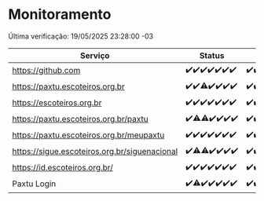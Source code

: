 # Monitoramento

Última verificação: 19/05/2025 23:28:00 -03

|Serviço|Status|Últimas 24h|
|---|---|---|
|https://github.com|<span title="2025-05-13: OK=23">✔️</span><span title="2025-05-14: OK=23">✔️</span><span title="2025-05-15: OK=23">✔️</span><span title="2025-05-16: OK=23">✔️</span><span title="2025-05-17: OK=23">✔️</span><span title="2025-05-18: OK=23">✔️</span><span title="2025-05-19: OK=1">✔️</span>|<span title="18/05/2025 23:41:00 -03 : 200">✔️</span><span title="19/05/2025 00:40:00 -03 : 200">✔️</span><span title="19/05/2025 01:18:00 -03 : 200">✔️</span><span title="19/05/2025 02:10:00 -03 : 200">✔️</span><span title="19/05/2025 03:14:00 -03 : 200">✔️</span><span title="19/05/2025 04:10:00 -03 : 200">✔️</span><span title="19/05/2025 05:15:00 -03 : 200">✔️</span><span title="19/05/2025 06:11:00 -03 : 200">✔️</span><span title="19/05/2025 07:10:00 -03 : 200">✔️</span><span title="19/05/2025 08:08:00 -03 : 200">✔️</span><span title="19/05/2025 09:18:00 -03 : 200">✔️</span><span title="19/05/2025 10:24:00 -03 : 200">✔️</span><span title="19/05/2025 11:09:00 -03 : 200">✔️</span><span title="19/05/2025 12:10:00 -03 : 200">✔️</span><span title="19/05/2025 13:11:00 -03 : 200">✔️</span><span title="19/05/2025 14:08:00 -03 : 200">✔️</span><span title="19/05/2025 15:13:00 -03 : 200">✔️</span><span title="19/05/2025 16:07:00 -03 : 200">✔️</span><span title="19/05/2025 17:10:00 -03 : 200">✔️</span><span title="19/05/2025 18:08:00 -03 : 200">✔️</span><span title="19/05/2025 19:09:00 -03 : 200">✔️</span><span title="19/05/2025 20:09:00 -03 : 200">✔️</span><span title="19/05/2025 21:49:00 -03 : 200">✔️</span><span title="19/05/2025 23:28:00 -03 : 200">✔️</span>|
|https://paxtu.escoteiros.org.br|<span title="2025-05-13: OK=23">✔️</span><span title="2025-05-14: OK=23">✔️</span><span title="2025-05-15: OK=22, Falhas=1">⚠️</span><span title="2025-05-16: OK=23">✔️</span><span title="2025-05-17: OK=23">✔️</span><span title="2025-05-18: OK=23">✔️</span><span title="2025-05-19: OK=1">✔️</span>|<span title="18/05/2025 23:41:00 -03 : 200">✔️</span><span title="19/05/2025 00:40:00 -03 : 200">✔️</span><span title="19/05/2025 01:18:00 -03 : 200">✔️</span><span title="19/05/2025 02:10:00 -03 : 200">✔️</span><span title="19/05/2025 03:14:00 -03 : 200">✔️</span><span title="19/05/2025 04:10:00 -03 : 200">✔️</span><span title="19/05/2025 05:15:00 -03 : 200">✔️</span><span title="19/05/2025 06:11:00 -03 : 200">✔️</span><span title="19/05/2025 07:10:00 -03 : 200">✔️</span><span title="19/05/2025 08:08:00 -03 : 200">✔️</span><span title="19/05/2025 09:18:00 -03 : 200">✔️</span><span title="19/05/2025 10:24:00 -03 : 200">✔️</span><span title="19/05/2025 11:09:00 -03 : 200">✔️</span><span title="19/05/2025 12:10:00 -03 : 200">✔️</span><span title="19/05/2025 13:11:00 -03 : 200">✔️</span><span title="19/05/2025 14:08:00 -03 : 200">✔️</span><span title="19/05/2025 15:13:00 -03 : 200">✔️</span><span title="19/05/2025 16:07:00 -03 : 200">✔️</span><span title="19/05/2025 17:10:00 -03 : 200">✔️</span><span title="19/05/2025 18:08:00 -03 : 200">✔️</span><span title="19/05/2025 19:09:00 -03 : 200">✔️</span><span title="19/05/2025 20:09:00 -03 : 200">✔️</span><span title="19/05/2025 21:49:00 -03 : 200">✔️</span><span title="19/05/2025 23:28:00 -03 : 200">✔️</span>|
|https://escoteiros.org.br|<span title="2025-05-13: OK=23">✔️</span><span title="2025-05-14: OK=23">✔️</span><span title="2025-05-15: OK=23">✔️</span><span title="2025-05-16: OK=23">✔️</span><span title="2025-05-17: OK=23">✔️</span><span title="2025-05-18: OK=23">✔️</span><span title="2025-05-19: OK=1">✔️</span>|<span title="18/05/2025 23:41:00 -03 : 200">✔️</span><span title="19/05/2025 00:41:00 -03 : 200">✔️</span><span title="19/05/2025 01:18:00 -03 : 200">✔️</span><span title="19/05/2025 02:10:00 -03 : 200">✔️</span><span title="19/05/2025 03:14:00 -03 : 200">✔️</span><span title="19/05/2025 04:10:00 -03 : 200">✔️</span><span title="19/05/2025 05:15:00 -03 : 200">✔️</span><span title="19/05/2025 06:11:00 -03 : 200">✔️</span><span title="19/05/2025 07:10:00 -03 : 200">✔️</span><span title="19/05/2025 08:08:00 -03 : 200">✔️</span><span title="19/05/2025 09:18:00 -03 : 200">✔️</span><span title="19/05/2025 10:24:00 -03 : 200">✔️</span><span title="19/05/2025 11:09:00 -03 : 200">✔️</span><span title="19/05/2025 12:10:00 -03 : 200">✔️</span><span title="19/05/2025 13:11:00 -03 : 200">✔️</span><span title="19/05/2025 14:08:00 -03 : 200">✔️</span><span title="19/05/2025 15:13:00 -03 : 200">✔️</span><span title="19/05/2025 16:07:00 -03 : 200">✔️</span><span title="19/05/2025 17:10:00 -03 : 200">✔️</span><span title="19/05/2025 18:08:00 -03 : 200">✔️</span><span title="19/05/2025 19:09:00 -03 : 200">✔️</span><span title="19/05/2025 20:09:00 -03 : 200">✔️</span><span title="19/05/2025 21:49:00 -03 : 200">✔️</span><span title="19/05/2025 23:28:00 -03 : 200">✔️</span>|
|https://paxtu.escoteiros.org.br/paxtu|<span title="2025-05-13: OK=23">✔️</span><span title="2025-05-14: OK=22, Falhas=1">⚠️</span><span title="2025-05-15: OK=22, Falhas=1">⚠️</span><span title="2025-05-16: OK=23">✔️</span><span title="2025-05-17: OK=23">✔️</span><span title="2025-05-18: OK=23">✔️</span><span title="2025-05-19: OK=1">✔️</span>|<span title="18/05/2025 23:41:00 -03 : 200">✔️</span><span title="19/05/2025 00:41:00 -03 : 200">✔️</span><span title="19/05/2025 01:18:00 -03 : 200">✔️</span><span title="19/05/2025 02:10:00 -03 : 200">✔️</span><span title="19/05/2025 03:14:00 -03 : 200">✔️</span><span title="19/05/2025 04:10:00 -03 : 200">✔️</span><span title="19/05/2025 05:15:00 -03 : 200">✔️</span><span title="19/05/2025 06:11:00 -03 : 200">✔️</span><span title="19/05/2025 07:10:00 -03 : 200">✔️</span><span title="19/05/2025 08:08:00 -03 : 200">✔️</span><span title="19/05/2025 09:18:00 -03 : 200">✔️</span><span title="19/05/2025 10:25:00 -03 : 200">✔️</span><span title="19/05/2025 11:09:00 -03 : 200">✔️</span><span title="19/05/2025 12:10:00 -03 : 200">✔️</span><span title="19/05/2025 13:11:00 -03 : 200">✔️</span><span title="19/05/2025 14:08:00 -03 : 200">✔️</span><span title="19/05/2025 15:13:00 -03 : 200">✔️</span><span title="19/05/2025 16:07:00 -03 : 200">✔️</span><span title="19/05/2025 17:10:00 -03 : 200">✔️</span><span title="19/05/2025 18:08:00 -03 : 200">✔️</span><span title="19/05/2025 19:09:00 -03 : 200">✔️</span><span title="19/05/2025 20:09:00 -03 : 200">✔️</span><span title="19/05/2025 21:49:00 -03 : 200">✔️</span><span title="19/05/2025 23:28:00 -03 : 200">✔️</span>|
|https://paxtu.escoteiros.org.br/meupaxtu|<span title="2025-05-13: OK=23">✔️</span><span title="2025-05-14: OK=23">✔️</span><span title="2025-05-15: OK=23">✔️</span><span title="2025-05-16: OK=23">✔️</span><span title="2025-05-17: OK=23">✔️</span><span title="2025-05-18: OK=23">✔️</span><span title="2025-05-19: OK=1">✔️</span>|<span title="18/05/2025 23:41:00 -03 : 200">✔️</span><span title="19/05/2025 00:41:00 -03 : 200">✔️</span><span title="19/05/2025 01:18:00 -03 : 200">✔️</span><span title="19/05/2025 02:10:00 -03 : 200">✔️</span><span title="19/05/2025 03:14:00 -03 : 200">✔️</span><span title="19/05/2025 04:10:00 -03 : 200">✔️</span><span title="19/05/2025 05:15:00 -03 : 200">✔️</span><span title="19/05/2025 06:11:00 -03 : 200">✔️</span><span title="19/05/2025 07:10:00 -03 : 200">✔️</span><span title="19/05/2025 08:08:00 -03 : 200">✔️</span><span title="19/05/2025 09:18:00 -03 : 200">✔️</span><span title="19/05/2025 10:25:00 -03 : 200">✔️</span><span title="19/05/2025 11:09:00 -03 : 200">✔️</span><span title="19/05/2025 12:10:00 -03 : 200">✔️</span><span title="19/05/2025 13:11:00 -03 : 200">✔️</span><span title="19/05/2025 14:08:00 -03 : 200">✔️</span><span title="19/05/2025 15:13:00 -03 : 200">✔️</span><span title="19/05/2025 16:07:00 -03 : 200">✔️</span><span title="19/05/2025 17:10:00 -03 : 200">✔️</span><span title="19/05/2025 18:08:00 -03 : 200">✔️</span><span title="19/05/2025 19:09:00 -03 : 200">✔️</span><span title="19/05/2025 20:09:00 -03 : 200">✔️</span><span title="19/05/2025 21:49:00 -03 : 200">✔️</span><span title="19/05/2025 23:28:00 -03 : 200">✔️</span>|
|https://sigue.escoteiros.org.br/siguenacional|<span title="2025-05-13: OK=23">✔️</span><span title="2025-05-14: OK=22, Falhas=1">⚠️</span><span title="2025-05-15: OK=22, Falhas=1">⚠️</span><span title="2025-05-16: OK=23">✔️</span><span title="2025-05-17: OK=23">✔️</span><span title="2025-05-18: OK=23">✔️</span><span title="2025-05-19: OK=1">✔️</span>|<span title="18/05/2025 23:41:00 -03 : 200">✔️</span><span title="19/05/2025 00:41:00 -03 : 200">✔️</span><span title="19/05/2025 01:18:00 -03 : 200">✔️</span><span title="19/05/2025 02:10:00 -03 : 200">✔️</span><span title="19/05/2025 03:14:00 -03 : 200">✔️</span><span title="19/05/2025 04:10:00 -03 : 200">✔️</span><span title="19/05/2025 05:15:00 -03 : 200">✔️</span><span title="19/05/2025 06:11:00 -03 : 200">✔️</span><span title="19/05/2025 07:10:00 -03 : 200">✔️</span><span title="19/05/2025 08:08:00 -03 : 200">✔️</span><span title="19/05/2025 09:18:00 -03 : 200">✔️</span><span title="19/05/2025 10:25:00 -03 : 200">✔️</span><span title="19/05/2025 11:09:00 -03 : 200">✔️</span><span title="19/05/2025 12:10:00 -03 : 200">✔️</span><span title="19/05/2025 13:11:00 -03 : 200">✔️</span><span title="19/05/2025 14:08:00 -03 : 200">✔️</span><span title="19/05/2025 15:13:00 -03 : 200">✔️</span><span title="19/05/2025 16:07:00 -03 : 200">✔️</span><span title="19/05/2025 17:10:00 -03 : 200">✔️</span><span title="19/05/2025 18:08:00 -03 : 200">✔️</span><span title="19/05/2025 19:09:00 -03 : 200">✔️</span><span title="19/05/2025 20:09:00 -03 : 200">✔️</span><span title="19/05/2025 21:49:00 -03 : 200">✔️</span><span title="19/05/2025 23:28:00 -03 : 200">✔️</span>|
|https://id.escoteiros.org.br/|<span title="2025-05-13: OK=23">✔️</span><span title="2025-05-14: OK=23">✔️</span><span title="2025-05-15: OK=23">✔️</span><span title="2025-05-16: OK=23">✔️</span><span title="2025-05-17: OK=23">✔️</span><span title="2025-05-18: OK=23">✔️</span><span title="2025-05-19: OK=1">✔️</span>|<span title="18/05/2025 23:41:00 -03 : 200">✔️</span><span title="19/05/2025 00:41:00 -03 : 200">✔️</span><span title="19/05/2025 01:18:00 -03 : 200">✔️</span><span title="19/05/2025 02:10:00 -03 : 200">✔️</span><span title="19/05/2025 03:14:00 -03 : 200">✔️</span><span title="19/05/2025 04:10:00 -03 : 200">✔️</span><span title="19/05/2025 05:15:00 -03 : 200">✔️</span><span title="19/05/2025 06:11:00 -03 : 200">✔️</span><span title="19/05/2025 07:10:00 -03 : 200">✔️</span><span title="19/05/2025 08:08:00 -03 : 200">✔️</span><span title="19/05/2025 09:18:00 -03 : 200">✔️</span><span title="19/05/2025 10:25:00 -03 : 200">✔️</span><span title="19/05/2025 11:09:00 -03 : 200">✔️</span><span title="19/05/2025 12:10:00 -03 : 200">✔️</span><span title="19/05/2025 13:11:00 -03 : 200">✔️</span><span title="19/05/2025 14:08:00 -03 : 200">✔️</span><span title="19/05/2025 15:13:00 -03 : 200">✔️</span><span title="19/05/2025 16:07:00 -03 : 200">✔️</span><span title="19/05/2025 17:10:00 -03 : 200">✔️</span><span title="19/05/2025 18:08:00 -03 : 200">✔️</span><span title="19/05/2025 19:09:00 -03 : 200">✔️</span><span title="19/05/2025 20:09:00 -03 : 200">✔️</span><span title="19/05/2025 21:49:00 -03 : 200">✔️</span><span title="19/05/2025 23:28:00 -03 : 200">✔️</span>|
|Paxtu Login|<span title="2025-05-13: OK=23">✔️</span><span title="2025-05-14: OK=22, Falhas=1">⚠️</span><span title="2025-05-15: OK=23">✔️</span><span title="2025-05-16: OK=23">✔️</span><span title="2025-05-17: OK=23">✔️</span><span title="2025-05-18: OK=23">✔️</span><span title="2025-05-19: OK=1">✔️</span>|<span title="18/05/2025 23:41:00 -03 : 200">✔️</span><span title="19/05/2025 00:41:00 -03 : 200">✔️</span><span title="19/05/2025 01:18:00 -03 : 200">✔️</span><span title="19/05/2025 02:10:00 -03 : 200">✔️</span><span title="19/05/2025 03:14:00 -03 : 200">✔️</span><span title="19/05/2025 04:10:00 -03 : 200">✔️</span><span title="19/05/2025 05:15:00 -03 : 200">✔️</span><span title="19/05/2025 06:11:00 -03 : 200">✔️</span><span title="19/05/2025 07:10:00 -03 : 200">✔️</span><span title="19/05/2025 08:08:00 -03 : 200">✔️</span><span title="19/05/2025 09:18:00 -03 : 200">✔️</span><span title="19/05/2025 10:25:00 -03 : 200">✔️</span><span title="19/05/2025 11:09:00 -03 : 200">✔️</span><span title="19/05/2025 12:10:00 -03 : 200">✔️</span><span title="19/05/2025 13:11:00 -03 : 200">✔️</span><span title="19/05/2025 14:08:00 -03 : 200">✔️</span><span title="19/05/2025 15:13:00 -03 : 200">✔️</span><span title="19/05/2025 16:07:00 -03 : 200">✔️</span><span title="19/05/2025 17:10:00 -03 : 200">✔️</span><span title="19/05/2025 18:08:00 -03 : 200">✔️</span><span title="19/05/2025 19:09:00 -03 : 200">✔️</span><span title="19/05/2025 20:09:00 -03 : 200">✔️</span><span title="19/05/2025 21:49:00 -03 : 200">✔️</span><span title="19/05/2025 23:28:00 -03 : 200">✔️</span>|
